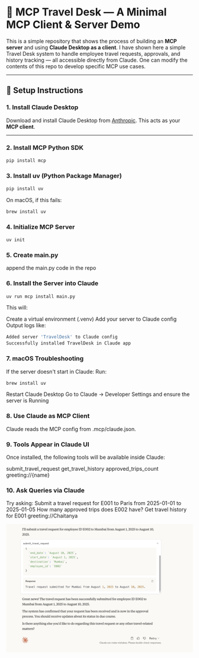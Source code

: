# 🧳 MCP Travel Desk — A Minimal MCP Client & Server Demo

This is a simple repository that shows the process of building an **MCP server** and using **Claude Desktop as a client**. I have shown here a simple Travel Desk system to handle employee travel requests, approvals, and history tracking — all accessible directly from Claude. One can modify the contents of this repo to develop specific MCP use cases.

---

## 🚀 Setup Instructions

### 1. Install Claude Desktop
Download and install Claude Desktop from [Anthropic](https://www.anthropic.com). This acts as your **MCP client**.

---

### 2. Install MCP Python SDK

```bash
pip install mcp
```
### 3. Install uv (Python Package Manager)

```bash
pip install uv
```
On macOS, if this fails:
```bash
brew install uv
```
### 4. Initialize MCP Server
```bash
uv init
```
### 5. Create main.py
append the main.py code in the repo
### 6. Install the Server into Claude
```bash
uv run mcp install main.py
```
This will:

Create a virtual environment (.venv)
Add your server to Claude config
Output logs like:
```bash
Added server 'TravelDesk' to Claude config
Successfully installed TravelDesk in Claude app
```
### 7. macOS Troubleshooting
If the server doesn't start in Claude:
Run: 
```bash
brew install uv
```
Restart Claude Desktop
Go to Claude → Developer Settings and ensure the server is Running

### 8. Use Claude as MCP Client
Claude reads the MCP config from .mcp/claude.json.
### 9. Tools Appear in Claude UI
Once installed, the following tools will be available inside Claude:

submit_travel_request
get_travel_history
approved_trips_count
greeting://{name}
### 10. Ask Queries via Claude
Try asking:
Submit a travel request for E001 to Paris from 2025-01-01 to 2025-01-05
How many approved trips does E002 have?
Get travel history for E001
greeting://Chaitanya

![Claude UI Screenshot](./screenshot.jpeg)


